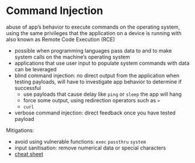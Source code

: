 # Command Injection

abuse of app’s behavior to execute commands on the operating system, using the same privileges that the application on a device is running with also known as Remote Code Execution (RCE)

* possible when programming languages pass data to and to make system calls on the machine’s operating system
* applications that use user input to populate system commands with data can be leveraged
* blind command injection: no direct output from the application when testing payloads, will have to investigate app behavior to determine if successful
  * use payloads that cause delay like `ping` or `sleep` the app will hang
  * force some output, using redirection operators such as `>`
  * `curl`
* verbose command injection: direct feedback once you have tested payload

Mitigations:

* avoid using vulnerable functions: `exec` `passthru` `system`
* input sanitisation: remove numerical data or special characters
* [cheat sheet](https://github.com/payloadbox/command-injection-payload-list)
